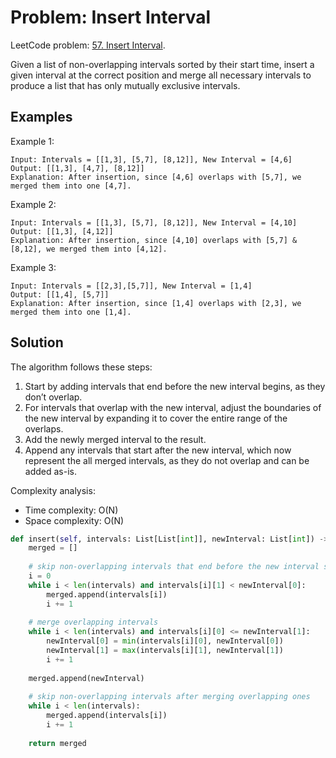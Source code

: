 # Problem: Insert Interval

LeetCode problem: [57. Insert Interval](https://leetcode.com/problems/insert-interval/).

Given a list of non-overlapping intervals sorted by their start time, insert a given interval at the correct position and merge all necessary intervals to produce a list that has only mutually exclusive intervals.

## Examples

Example 1:

```plaintext
Input: Intervals = [[1,3], [5,7], [8,12]], New Interval = [4,6]
Output: [[1,3], [4,7], [8,12]]
Explanation: After insertion, since [4,6] overlaps with [5,7], we merged them into one [4,7].
```

Example 2:

```plaintext
Input: Intervals = [[1,3], [5,7], [8,12]], New Interval = [4,10]
Output: [[1,3], [4,12]]
Explanation: After insertion, since [4,10] overlaps with [5,7] & [8,12], we merged them into [4,12].
```

Example 3:

```plaintext
Input: Intervals = [[2,3],[5,7]], New Interval = [1,4]
Output: [[1,4], [5,7]]
Explanation: After insertion, since [1,4] overlaps with [2,3], we merged them into one [1,4].
```

## Solution

The algorithm follows these steps:

1. Start by adding intervals that end before the new interval begins, as they don’t overlap.
2. For intervals that overlap with the new interval, adjust the boundaries of the new interval by expanding it to cover the entire range of the overlaps.
3. Add the newly merged interval to the result.
4. Append any intervals that start after the new interval, which now represent the all merged intervals, as they do not overlap and can be added as-is.

Complexity analysis:

- Time complexity: O(N)
- Space complexity: O(N)

```python
def insert(self, intervals: List[List[int]], newInterval: List[int]) -> List[List[int]]:
    merged = []
    
    # skip non-overlapping intervals that end before the new interval start
    i = 0
    while i < len(intervals) and intervals[i][1] < newInterval[0]:
        merged.append(intervals[i])
        i += 1
    
    # merge overlapping intervals
    while i < len(intervals) and intervals[i][0] <= newInterval[1]:
        newInterval[0] = min(intervals[i][0], newInterval[0])
        newInterval[1] = max(intervals[i][1], newInterval[1])
        i += 1
    
    merged.append(newInterval)
    
    # skip non-overlapping intervals after merging overlapping ones
    while i < len(intervals):
        merged.append(intervals[i])
        i += 1
    
    return merged
```
